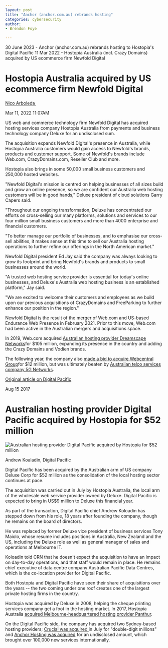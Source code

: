 ```yaml
---
layout: post
title: "Anchor (anchor.com.au) rebrands hosting"
categories: cybersecurity
author:
- Brendon Foye

---
```


30 June 2023 - Anchor (anchor.com.au) rebrands hosting to Hostopia's Digital Pacific
11 Mar 2022 - Hostopia Australia (incl. Crazy Domains) acquired by US ecommerce firm Newfold Digital

Hostopia Australia acquired by US ecommerce firm Newfold Digital
================================================================

[Nico Arboleda ](https://www.crn.com.au/author/nico-arboleda-1179112)

Mar 11, 2022 11:07AM

US web and commerce technology firm Newfold Digital has acquired hosting services company Hostopia Australia from payments and business technology company Deluxe for an undisclosed sum.

The acquisition expands Newfold Digital's presence in Australia, while Hostopia Australia customers would gain access to Newfold's brands, products and customer support. Some of Newfold's brands include Web.com, CrazyDomains.com, Reseller Club and more.

Hostopia also brings in some 50,000 small business customers and 250,000 hosted websites.

"Newfold Digital's mission is centred on helping businesses of all sizes build and grow an online presence, so we are confident our Australia web hosting customers will be in good hands," Deluxe president of cloud solutions Garry Capers said.

"Throughout our ongoing transformation, Deluxe has concentrated our efforts on cross-selling our many platforms, solutions and services to our four million small business customers and more than 4000 enterprise and financial customers.

"To better manage our portfolio of businesses, and to emphasise our cross-sell abilities, it makes sense at this time to sell our Australia hosting operations to further refine our offerings in the North American market."

Newfold Digital president Ed Jay said the company was always looking to grow its footprint and bring Newfold's brands and products to small businesses around the world.

"A trusted web hosting service provider is essential for today's online businesses, and Deluxe's Australia web hosting business is an established platform," Jay said.

"We are excited to welcome their customers and employees as we build upon our previous acquisitions of CrazyDomains and FreeParking to further enhance our position in the region."

Newfold Digital is the result of the merger of Web.com and US-based Endurance Web Presence in February 2021. Prior to this move, Web.com had been active in the Australian mergers and acquisitions space.

In 2019, Web.com acquired [Australian hosting provider Dreamscape Networks](https://www.crn.com.au/news/webcom-to-acquire-aussie-hosting-firm-dreamscape-networks-for-105m-528639)for $105 million, expanding its presence in the country and adding the Crazy Domains and Vodien brands.

The following year, the company also [made a bid to acquire Webcentral Group](https://www.crn.com.au/news/arq-group-rebrands-to-webcentral-group-sold-to-webcom-for-12-million-550387)for $12 million, but was ultimately beaten by [Australian telco services company 5G Networks](https://www.crn.com.au/news/5g-networks-wins-webcentral-bidding-war-with-webcom-553509).




[Original article on Digital Pacific](https://www.crn.com.au/news/australian-hosting-provider-digital-pacific-acquired-by-hostopia-for-52-million-470804)  




Aug 15 2017

Australian hosting provider Digital Pacific acquired by Hostopia for $52 million
================================================================================

![Australian hosting provider Digital Pacific acquired by Hostopia for $52 million](https://i.nextmedia.com.au/Utils/ImageResizer.ashx?n=http%3a%2f%2fi.nextmedia.com.au%2fNews%2fcrn-690-digital-pacific-andrew-koaladin.jpg&w=480&c=0&s=1)

Andrew Koaladin, Digital Pacific



Digital Pacific has been acquired by the Australian arm of US company Deluxe Corp for $52 million as the consolidation of the local hosting sector continues at pace.

The acquisition was carried out in July by Hostopia Australia, the local arm of the wholesale web service provider owned by Deluxe. Digital Pacific is expected to bring in US$9 million to Deluxe this financial year.

As part of the transaction, Digital Pacific chief Andrew Koloadin has stepped down from his role, 18 years after founding the company, though he remains on the board of directors.

He was replaced by former Deluxe vice president of business services Tony Maiolo, whose resume includes positions in Australia, New Zealand and the US, including the Deluxe role as well as general manager of sales and operations at Melbourne IT.

Koloadin told CRN that he doesn't expect the acquisition to have an impact on day-to-day operations, and that staff would remain in place. He remains chief executive of data centre company Australian Pacific Data Centres, which is the co-location provider for Digital Pacific.

Both Hostopia and Digital Pacific have seen their share of acquisitions over the years -- the two coming under one roof creates one of the largest private hosting firms in the country.

Hostopia was acquired by Deluxe in 2008, helping the cheque printing services company get a foot in the hosting market. In 2017, Hostopia Australia [acquired Melbourne-headquartered hosting provider Panthur](https://www.crn.com.au/news/melbourne-hosting-provider-panthur-acquired-by-us-services-provider-457102).

On the Digital Pacific side, the company has acquired two Sydney-based hosting providers; [Crucial was acquired ](https://www.crn.com.au/news/crucial-sold-for-double-digit-millions-changes-ceo-406138)in July for "double-digit millions" and [Anchor Hosting was acquired](https://www.crn.com.au/news/web-hosting-provider-digital-pacific-acquires-managed-cloud-firm-anchor-461806) for an undisclosed amount, which brought over 100,000 new services internationally.